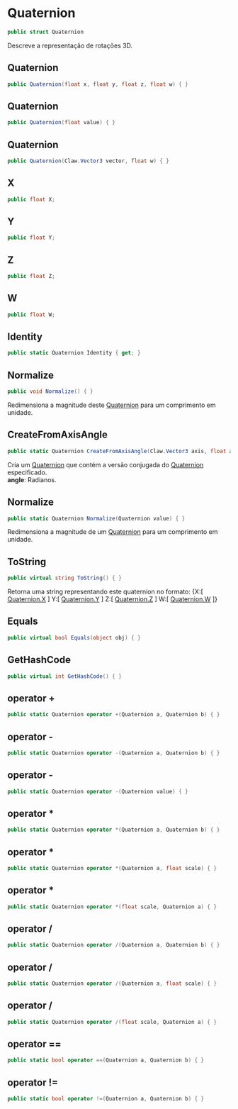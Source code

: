 # Quaternion
```csharp
public struct Quaternion
```
Descreve a representação de rotações 3D.<br />
## Quaternion
```csharp
public Quaternion(float x, float y, float z, float w) { }
```
## Quaternion
```csharp
public Quaternion(float value) { }
```
## Quaternion
```csharp
public Quaternion(Claw.Vector3 vector, float w) { }
```
## X
```csharp
public float X;
```
## Y
```csharp
public float Y;
```
## Z
```csharp
public float Z;
```
## W
```csharp
public float W;
```
## Identity
```csharp
public static Quaternion Identity { get; } 
```
## Normalize
```csharp
public void Normalize() { }
```
Redimensiona a magnitude deste [Quaternion](/Claw/Quaternion.md#Quaternion) para um comprimento em unidade.<br />
## CreateFromAxisAngle
```csharp
public static Quaternion CreateFromAxisAngle(Claw.Vector3 axis, float angle) { }
```
Cria um [Quaternion](/Claw/Quaternion.md#Quaternion) que contém a versão conjugada do [Quaternion](/Claw/Quaternion.md#Quaternion) especificado.<br />
**angle**: Radianos.<br />
## Normalize
```csharp
public static Quaternion Normalize(Quaternion value) { }
```
Redimensiona a magnitude de um [Quaternion](/Claw/Quaternion.md#Quaternion) para um comprimento em unidade.<br />
## ToString
```csharp
public virtual string ToString() { }
```
Retorna uma string representando este quaternion no formato:
            {X:[ [Quaternion.X](/Claw/Quaternion.md#X) ] Y:[ [Quaternion.Y](/Claw/Quaternion.md#Y) ] Z:[ [Quaternion.Z](/Claw/Quaternion.md#Z) ] W:[ [Quaternion.W](/Claw/Quaternion.md#W) ]}<br />
## Equals
```csharp
public virtual bool Equals(object obj) { }
```
## GetHashCode
```csharp
public virtual int GetHashCode() { }
```
## operator +
```csharp
public static Quaternion operator +(Quaternion a, Quaternion b) { }
```
## operator -
```csharp
public static Quaternion operator -(Quaternion a, Quaternion b) { }
```
## operator -
```csharp
public static Quaternion operator -(Quaternion value) { }
```
## operator *
```csharp
public static Quaternion operator *(Quaternion a, Quaternion b) { }
```
## operator *
```csharp
public static Quaternion operator *(Quaternion a, float scale) { }
```
## operator *
```csharp
public static Quaternion operator *(float scale, Quaternion a) { }
```
## operator /
```csharp
public static Quaternion operator /(Quaternion a, Quaternion b) { }
```
## operator /
```csharp
public static Quaternion operator /(Quaternion a, float scale) { }
```
## operator /
```csharp
public static Quaternion operator /(float scale, Quaternion a) { }
```
## operator ==
```csharp
public static bool operator ==(Quaternion a, Quaternion b) { }
```
## operator !=
```csharp
public static bool operator !=(Quaternion a, Quaternion b) { }
```
